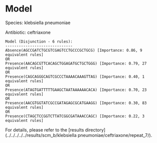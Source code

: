 
# Model

Species: klebsiella pneumoniae

Antibiotic: ceftriaxone

```
Model (Disjunction - 6 rules):
------------------------------
Absence(AGCCGATCTGCGTCGAGTCCTGCCCGCTGCG) [Importance: 0.86, 9 equivalent rules]
OR
Presence(AACAGCGTTCACAGCTGGAGATGCTGCTGGG) [Importance: 0.79, 27 equivalent rules]
OR
Presence(CAGCAGGGCAGTCGCCCTAAAACAAAGTTAG) [Importance: 0.40, 1 equivalent rules]
OR
Presence(ATAGTGATTTTTGAAGCTAATAAAAAACACA) [Importance: 0.70, 23 equivalent rules]
OR
Presence(AACGTGGTATCGCCGATAGAGCGCATGAAGG) [Importance: 0.30, 83 equivalent rules]
OR
Presence(CTAGCTCCGGTCTTATCGGCGATAAACCAGC) [Importance: 0.22, 3 equivalent rules]

```

For details, please refer to the [results directory](../../../../../results/scm_b/klebsiella pneumoniae/ceftriaxone/repeat_7/).

